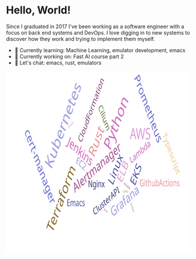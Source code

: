 # Hello, World!

Since I graduated in 2017 I've been working as a software engineer with a focus on back end systems and DevOps. I love digging in to new systems to discover how they work and trying to implement them myself.

- 📖 Currently learning: Machine Learning, emulator development, emacs
- 🔨 Currently working on: Fast AI course part 2
- 💬 Let's chat: emacs, rust, emulators

<img src="wordcloud.svg" height="500" alt="skills word cloud"/>
